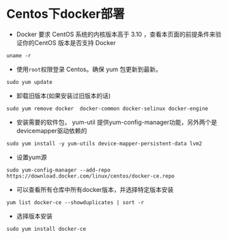 # Centos下docker部署

* Docker 要求 CentOS 系统的内核版本高于 3.10 ，查看本页面的前提条件来验证你的CentOS 版本是否支持 Docker

```
uname -r
```

* 使用`root`权限登录 Centos。确保 yum 包更新到最新。

```
sudo yum update
```

* 卸载旧版本\(如果安装过旧版本的话\)

```
sudo yum remove docker  docker-common docker-selinux docker-engine
```

* 安装需要的软件包， yum-util 提供yum-config-manager功能，另外两个是devicemapper驱动依赖的

```
sudo yum install -y yum-utils device-mapper-persistent-data lvm2
```

* 设置yum源

```
sudo yum-config-manager --add-repo https://download.docker.com/linux/centos/docker-ce.repo
```

* 可以查看所有仓库中所有docker版本，并选择特定版本安装

```
yum list docker-ce --showduplicates | sort -r
```

* 选择版本安装

```
sudo yum install docker-ce
```



